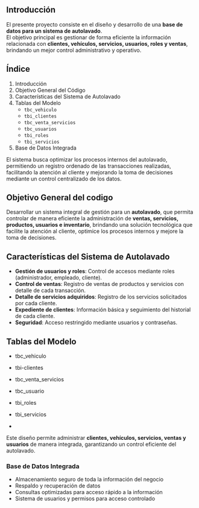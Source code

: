 ## Introducción
El presente proyecto consiste en el diseño y desarrollo de una **base de datos para un sistema de autolavado**.  
El objetivo principal es gestionar de forma eficiente la información relacionada con **clientes, vehículos, servicios, usuarios, roles y ventas**, brindando un mejor control administrativo y operativo.  


##  Índice
1. Introducción  
2. Objetivo General del Código  
3. Características del Sistema de Autolavado  
4. Tablas del Modelo  
   - `tbc_vehiculo`  
   - `tbi_clientes`  
   - `tbc_venta_servicios`  
   - `tbc_usuarios`  
   - `tbi_roles`  
   - `tbi_servicios`
5. Base de Datos Integrada

El sistema busca optimizar los procesos internos del autolavado, permitiendo un registro ordenado de las transacciones realizadas, facilitando la atención al cliente y mejorando la toma de decisiones mediante un control centralizado de los datos.  


## Objetivo General del codigo
Desarrollar un sistema integral de gestión para un **autolavado**, que permita controlar de manera eficiente la administración de **ventas, servicios, productos, usuarios e inventario**, brindando una solución tecnológica que facilite la atención al cliente, optimice los procesos internos y mejore la toma de decisiones.

## Características del Sistema de Autolavado
- **Gestión de usuarios y roles**: Control de accesos mediante roles (administrador, empleado, cliente).  
- **Control de ventas**: Registro de ventas de productos y servicios con detalle de cada transacción.    
- **Detalle de servicios adquiridos**: Registro de los servicios solicitados por cada cliente.  
- **Expediente de clientes**: Información básica y seguimiento del historial de cada cliente.  
- **Seguridad**: Acceso restringido mediante usuarios y contraseñas.  

##  Tablas del Modelo
- tbc_vehiculo
- tbi-clientes
- tbc_venta_servicios
- tbc_usuario
- tbi_roles

- tbi_servicios
- 
Este diseño permite administrar **clientes, vehículos, servicios, ventas y usuarios** de manera integrada, garantizando un control eficiente del autolavado.

### Base de Datos Integrada
- Almacenamiento seguro de toda la información del negocio
- Respaldo y recuperación de datos
- Consultas optimizadas para acceso rápido a la información
- Sistema de usuarios y permisos para acceso controlado
